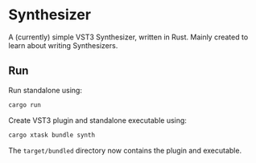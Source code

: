 # Synthesizer

A (currently) simple VST3 Synthesizer, written in Rust.
Mainly created to learn about writing Synthesizers.

## Run
Run standalone using:
```bash
cargo run
```
Create VST3 plugin and standalone executable using:
```bash
cargo xtask bundle synth
```
The `target/bundled` directory now contains the plugin and executable.